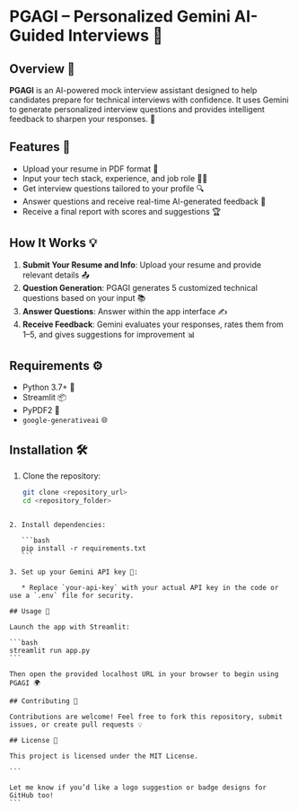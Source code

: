 # PGAGI – Personalized Gemini AI-Guided Interviews 🤖

## Overview 🌟
**PGAGI** is an AI-powered mock interview assistant designed to help candidates prepare for technical interviews with confidence. It uses Gemini to generate personalized interview questions and provides intelligent feedback to sharpen your responses. 🎯

## Features 🔑
- Upload your resume in PDF format 📄
- Input your tech stack, experience, and job role 🧑‍💻
- Get interview questions tailored to your profile 🔍
- Answer questions and receive real-time AI-generated feedback 📝
- Receive a final report with scores and suggestions 🏆

## How It Works 💡
1. **Submit Your Resume and Info**: Upload your resume and provide relevant details 📤
2. **Question Generation**: PGAGI generates 5 customized technical questions based on your input 📚
3. **Answer Questions**: Answer within the app interface ✍️
4. **Receive Feedback**: Gemini evaluates your responses, rates them from 1–5, and gives suggestions for improvement 📊

## Requirements ⚙️
- Python 3.7+ 🐍  
- Streamlit 📦  
- PyPDF2 📄  
- `google-generativeai` 🌐  


## Installation 🛠️
1. Clone the repository:
   ```bash
   git clone <repository_url>
   cd <repository_folder>
````

2. Install dependencies:

   ```bash
   pip install -r requirements.txt
   ```

3. Set up your Gemini API key 🔑:

   * Replace `your-api-key` with your actual API key in the code or use a `.env` file for security.

## Usage 🚀

Launch the app with Streamlit:

```bash
streamlit run app.py
```

Then open the provided localhost URL in your browser to begin using PGAGI 🌍

## Contributing 🤝

Contributions are welcome! Feel free to fork this repository, submit issues, or create pull requests 💡

## License 📜

This project is licensed under the MIT License.

```

Let me know if you’d like a logo suggestion or badge designs for GitHub too!
```
